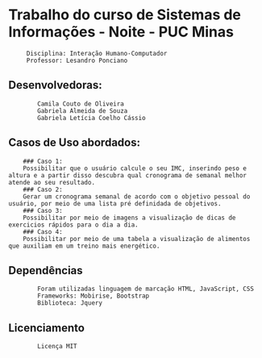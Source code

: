# Trabalho do curso de Sistemas de Informações - Noite - PUC Minas
		 Disciplina: Interação Humano-Computador
		 Professor: Lesandro Ponciano
     
## Desenvolvedoras:
			Camila Couto de Oliveira
			Gabriela Almeida de Souza
			Gabriela Letícia Coelho Cássio
			
## Casos de Uso abordados:
		###	Caso 1: 
        Possibilitar que o usuário calcule o seu IMC, inserindo peso e altura e a partir disso descubra qual cronograma de semanal melhor atende ao seu resultado.
		###	Caso 2:
        Gerar um cronograma semanal de acordo com o objetivo pessoal do usuário, por meio de uma lista pré definidada de objetivos.
		###	Caso 3: 
        Possibilitar por meio de imagens a visualização de dicas de exercicios rápidos para o dia a dia.
		### Caso 4: 
        Possibilitar por meio de uma tabela a visualização de alimentos que auxiliam em um treino mais energético.
			
## Dependências
			Foram utilizadas linguagem de marcação HTML, JavaScript, CSS
			Frameworks: Mobirise, Bootstrap 
			Biblioteca: Jquery		
		
## Licenciamento
			Licença MIT
			

